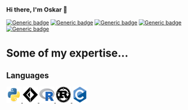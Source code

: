 ### Hi there, I'm Oskar 👋
[![Generic badge](https://img.shields.io/badge/Deep_Learning-YES-<COLOR>.svg)](https://shields.io/)
[![Generic badge](https://img.shields.io/badge/Machine_Learning-YES-<COLOR>.svg)](https://shields.io/)
[![Generic badge](https://img.shields.io/badge/Algorithms_and_Data_Structures-YES-<COLOR>.svg)](https://shields.io/)
[![Generic badge](https://img.shields.io/badge/Reinforcement_Learning-YES-<COLOR>.svg)](https://shields.io/)
[![Generic badge](https://img.shields.io/badge/Seeking_For_Internship_Oppurtunities_2023-YES-<COLOR>.svg)](https://shields.io/)


# Some of my expertise...
## Languages
<p align="left">
    <a href="" target="_blank" rel="noreferrer">
    <img
      src=https://github.com/devicons/devicon/blob/master/icons/python/python-original.svg
      alt=""
      width="40"
      height="43"
    />
  </a>  
        <a href="" target="_blank" rel="noreferrer">
    <img
      src=https://github.com/devicons/devicon/blob/master/icons/fsharp/fsharp-plain.svg
      alt=""
      width="40"
      height="43"
    />
  </a> 
            <a href="" target="_blank" rel="noreferrer">
    <img
      src=https://github.com/devicons/devicon/blob/master/icons/r/r-original.svg
      alt=""
      width="40"
      height="43"
    />
  </a> 
            <a href="" target="_blank" rel="noreferrer">
    <img
      src=https://github.com/devicons/devicon/blob/master/icons/rust/rust-plain.svg
      alt=""
      width="40"
      height="43"
    />
  </a> 
            <a href="" target="_blank" rel="noreferrer">
    <img
      src=https://github.com/devicons/devicon/blob/master/icons/c/c-original.svg
      alt=""
      width="40"
      height="43"
    />
  </a> 
</p>

<!--
**Okkers/Okkers** is a ✨ _special_ ✨ repository because its `README.md` (this file) appears on your GitHub profile.

Here are some ideas to get you started:

- 🔭 I’m currently working on ...
- 🌱 I’m currently learning ...
- 👯 I’m looking to collaborate on ...
- 🤔 I’m looking for help with ...
- 💬 Ask me about ...
- 📫 How to reach me: ...
- 😄 Pronouns: ...
- ⚡ Fun fact: ...
-->
